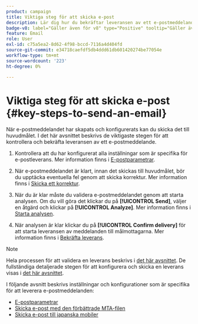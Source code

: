 ```yaml
---
product: campaign
title: Viktiga steg för att skicka e-post
description: Lär dig hur du bekräftar leveransen av ett e-postmeddelande och hur du kan leverera e-postmeddelanden
badge-v8: label="Gäller även för v8" type="Positive" tooltip="Gäller även Campaign v8"
feature: Email
role: User
exl-id: c75a5ea2-8d62-4f98-bccd-7116a4d404fd
source-git-commit: e34718caefdf5db4ddd61db601420274be77054e
workflow-type: tm+mt
source-wordcount: '223'
ht-degree: 0%

---
```


# Viktiga steg för att skicka e-post {#key-steps-to-send-an-email}

När e-postmeddelandet har skapats och konfigurerats kan du skicka det till huvudmålet. I det här avsnittet beskrivs de viktigaste stegen för att kontrollera och bekräfta leveransen av ett e-postmeddelande.

1. Kontrollera att du har konfigurerat alla inställningar som är specifika för e-postleverans. Mer information finns i [E-postparametrar](email-parameters.md).
1. När e-postmeddelandet är klart, innan det skickas till huvudmålet, bör du upptäcka eventuella fel genom att skicka korrektur. Mer information finns i [Skicka ett korrektur](steps-validating-the-delivery.md#sending-a-proof).

1. När du är klar måste du validera e-postmeddelandet genom att starta analysen. Om du vill göra det klickar du på **[!UICONTROL Send]**, väljer en åtgärd och klickar på **[!UICONTROL Analyze]**. Mer information finns i [Starta analysen](steps-validating-the-delivery.md#analyzing-the-delivery).

1. När analysen är klar klickar du på **[!UICONTROL Confirm delivery]** för att starta leveransen av meddelanden till målmottagarna. Mer information finns i [Bekräfta leverans](steps-sending-the-delivery.md#confirming-delivery).

   <!--Add screenshot with analysis done and Confirm delivery button activated.-->

>[!NOTE]
>
>Hela processen för att validera en leverans beskrivs i [det här avsnittet](steps-validating-the-delivery.md). De fullständiga detaljerade stegen för att konfigurera och skicka en leverans visas i [det här avsnittet](steps-sending-the-delivery.md).

I följande avsnitt beskrivs inställningar och konfigurationer som är specifika för att leverera e-postmeddelanden:
<!--* [Generating the mirror page](generating-mirror-page.md)
* [Email BCC](email-bcc.md)-->
* [E-postparametrar](email-parameters.md)
* [Skicka e-post med den förbättrade MTA-filen](sending-with-enhanced-mta.md)
* [Skicka e-post till japanska mobiler](sending-emails-on-japanese-mobiles.md)
